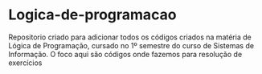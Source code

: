 # Logica-de-programacao
Repositorio criado para adicionar todos os códigos criados na matéria de Lógica de Programação, cursado no 1º semestre do curso de Sistemas de Informação. O foco aqui são códigos onde fazemos para resolução de exercícios
